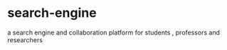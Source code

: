 # search-engine
a search engine and collaboration platform for students , professors and researchers  
